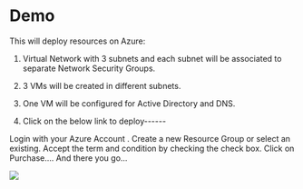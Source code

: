 # Demo

This will deploy resources on Azure:
1. Virtual Network with 3 subnets and each subnet will be associated to separate Network Security Groups.

2. 3 VMs will be created in different subnets.

3. One VM will be configured for Active Directory and DNS.

4. Click on the below link to deploy------

Login with your Azure Account . Create a new Resource Group or select an existing.
Accept the term and condition by checking the check box.
Click on Purchase....
And there you go... 

<a href="https://portal.azure.com/#create/Microsoft.Template/uri/https%3A%2F%2Fraw.githubusercontent.com%2Farunendrachauhan%2FAzDemo%2Fmaster%2FAzureDeploy.json" target="_blank">
    <img src="https://azuredeploy.net/deploybutton.png"/>
</a>